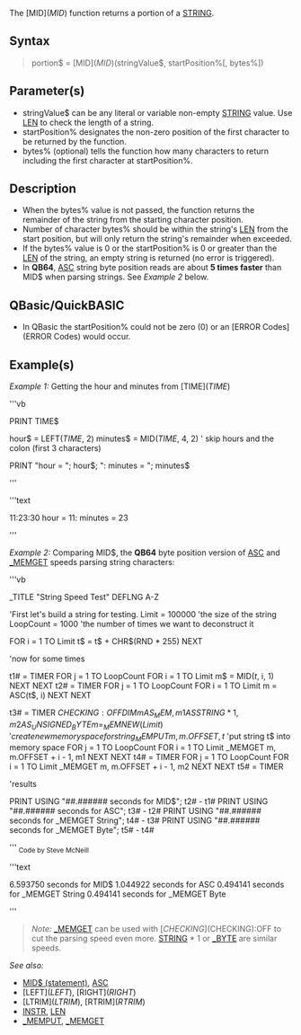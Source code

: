 The [MID$](MID$) function returns a portion of a [STRING](STRING).


## Syntax

>  portion$ = [MID$](MID$)(stringValue$, startPosition%[, bytes%])


## Parameter(s)

* stringValue$ can be any literal or variable non-empty [STRING](STRING) value. Use [LEN](LEN) to check the length of a string.
* startPosition% designates the non-zero position of the first character to be returned by the function.
* bytes% (optional) tells the function how many characters to return including the first character at startPosition%. 


## Description

* When the bytes% value is not passed, the function returns the remainder of the string from the starting character position.
* Number of character bytes% should be within the string's [LEN](LEN) from the start position, but will only return the string's remainder when exceeded.
* If the bytes% value is 0 or the startPosition% is 0 or greater than the [LEN](LEN) of the string, an empty string is returned (no error is triggered).
* In **QB64**, [ASC](ASC) string byte position reads are about **5 times faster** than MID$ when parsing strings. See *Example 2* below.


## QBasic/QuickBASIC

* In QBasic the startPosition% could not be zero (0) or an [ERROR Codes](ERROR Codes) would occur.


## Example(s)

*Example 1:* Getting the hour and minutes from [TIME$](TIME$)

'''vb

PRINT TIME$

hour$ = LEFT$(TIME$, 2)
minutes$ = MID$(TIME$, 4, 2) ' skip hours and the colon (first 3 characters)

PRINT "hour = "; hour$; ": minutes = "; minutes$ 

''' 

'''text

11:23:30
hour = 11: minutes = 23

'''



*Example 2:* Comparing MID$, the **QB64** byte position version of [ASC](ASC) and [_MEMGET](_MEMGET) speeds parsing string characters:

'''vb

_TITLE "String Speed Test"
DEFLNG A-Z

'First let's build a string for testing.
Limit = 100000 'the size of the string
LoopCount = 1000 'the number of times we want to deconstruct it

FOR i = 1 TO Limit
  t$ = t$ + CHR$(RND * 255)
NEXT

'now for some times

t1# = TIMER
FOR j = 1 TO LoopCount
  FOR i = 1 TO Limit
    m$ = MID$(t$, i, 1)
  NEXT
NEXT
t2# = TIMER
FOR j = 1 TO LoopCount
  FOR i = 1 TO Limit
    m = ASC(t$, i)
  NEXT
NEXT

t3# = TIMER
$CHECKING:OFF
DIM m AS _MEM, m1 AS STRING * 1, m2 AS _UNSIGNED _BYTE
m = _MEMNEW(Limit) 'create new memory space for string
_MEMPUT m, m.OFFSET, t$ 'put string t$ into memory space
FOR j = 1 TO LoopCount
  FOR i = 1 TO Limit
    _MEMGET m, m.OFFSET + i - 1, m1
  NEXT
NEXT
t4# = TIMER
FOR j = 1 TO LoopCount
  FOR i = 1 TO Limit
    _MEMGET m, m.OFFSET + i - 1, m2
  NEXT
NEXT
t5# = TIMER

'results

PRINT USING "##.###### seconds for MID$"; t2# - t1#
PRINT USING "##.###### seconds for ASC"; t3# - t2#
PRINT USING "##.###### seconds for _MEMGET String"; t4# - t3#
PRINT USING "##.###### seconds for _MEMGET Byte"; t5# - t4# 

''' <sub>Code by Steve McNeill</sub>

'''text

6.593750 seconds for MID$
1.044922 seconds for ASC
0.494141 seconds for _MEMGET String
0.494141 seconds for _MEMGET Byte

'''

>  *Note:* [_MEMGET](_MEMGET) can be used with [$CHECKING]($CHECKING):OFF to cut the parsing speed even more. [STRING](STRING) * 1 or [_BYTE](_BYTE) are similar speeds.


*See also:*
* [MID$ (statement)](MID$ (statement)), [ASC](ASC)
* [LEFT$](LEFT$), [RIGHT$](RIGHT$)
* [LTRIM$](LTRIM$), [RTRIM$](RTRIM$) 
* [INSTR](INSTR), [LEN](LEN)
* [_MEMPUT](_MEMPUT), [_MEMGET](_MEMGET) 




